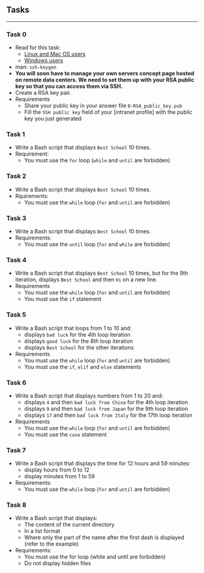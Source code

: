 
## Tasks 
---
### Task 0
* Read for this task:
	* [Linux and Mac OS users](https://askubuntu.com/questions/61557/how-do-i-set-up-ssh-authentication-keys)
	* [Windows users](https://docs.rackspace.com/support/how-to/generating-rsa-keys-with-ssh-puttygen/)
* man: `ssh-keygen`
* **You will soon have to manage your own servers concept page hosted on remote data centers. We need to set them up with your RSA public key so that you can access them via SSH.**
* Create a RSA key pair.
* Requirements
	* Share your public key in your answer file `0-RSA_public_key.pub`
	* Fill the `SSH public key` field of your [intranet profile] with the public key you just generated

### Task 1
* Write a Bash script that displays `Best School` 10 times. 
* Requirement:
	* You must use the `for` loop (`while` and `until` are forbidden)

### Task 2
* Write a Bash script that displays `Best School` 10 times.
* Rquirements:
	* You must use the `while` loop (`for` and `until` are forbidden)

### Task 3
* Write a Bash script that displays `Best School` 10 times.
* Requirements:
	* You must use the `until` loop (`for` and `while` are forbidden)

### Task 4
* Write a Bash script that displays `Best School` 10 times, but for the 9th iteration, displays `Best School` and then `Hi` on a new line.
* Requirements
	* You must use the `while` loop (`for` and `until` are forbidden)
	* You must use the `if` statement

### Task 5
* Write a Bash script that loops from 1 to 10 and:
	* displays `bad luck` for the _4th_ loop iteration
	* displays `good luck` for the _8th_ loop iteration
	* displays `Best School` for the other iterations
* Requirements
	* You must use the `while` loop (`for` and `until` are forbidden)
	* You must use the `if`, `elif` and `else` statements

### Task 6
* Write a Bash script that displays numbers from 1 to 20 and:
	* displays `4` and then `bad luck from China` for the 4th loop iteration
	* displays `9` and then `bad luck from Japan` for the 9th loop iteration
	* displays `17` and then `bad luck from Italy` for the 17th loop iteration
* Requirements
	* You must use the `while` loop (`for` and `until` are forbidden)
	* You must use the `case` statement

### Task 7
* Write a Bash script that displays the time for 12 hours and 59 minutes:
	* display hours from 0 to 12
	* display minutes from 1 to 59
* Requirements:
	* You must use the `while` loop (`for` and `until` are forbidden)

### Task 8
* Write a Bash script that displays:
	* The content of the current directory
	* In a list format
	* Where only the part of the name after the first dash is displayed (refer to the example)
* Requirements:
	* You must use the for loop (while and until are forbidden)
	* Do not display hidden files


